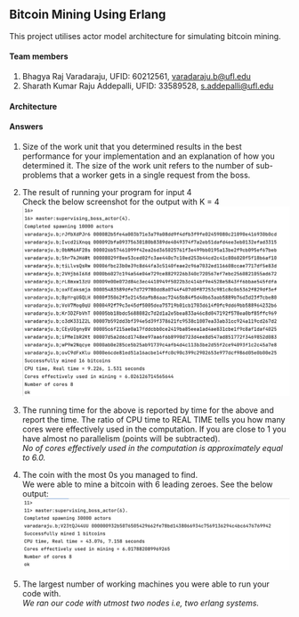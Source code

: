 ## Bitcoin Mining Using Erlang

This project utilises actor model architecture for simulating bitcoin mining.

#### Team members

1. Bhagya Raj Varadaraju, UFID: 60212561, varadaraju.b@ufl.edu
2. Sharath Kumar Raju Addepalli, UFID: 33589528, s.addepalli@ufl.edu

#### Architecture






#### Answers

1. Size of the work unit that you determined results in the best performance for your implementation and an explanation
   of how you determined it. The size of the work unit refers to the number of sub-problems that a worker gets in a
   single request from the boss.


2. The result of running your program for input 4\
Check the below screenshot for the output with K = 4
   ![title](output_for_4.png)
   
3. The running time for the above is reported by time for the above and report the time. The ratio of CPU time to REAL
   TIME tells you how many cores were effectively used in the computation. If you are close to 1 you have almost no
   parallelism (points will be subtracted).\
_No of cores effectively used in the computation is approximately equal to 6.0._

4. The coin with the most 0s you managed to find.\
We were able to mine a bitcoin with 6 leading zeroes. See the below output:
   ![title](coin_with_most_zeroes.png)

5. The largest number of working machines you were able to run your code with.\
_We ran our code with utmost two nodes i.e, two erlang systems._ 